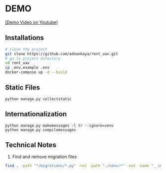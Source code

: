 # DEMO

[[Demo Video on Youtube]](https://www.youtube.com/watch?v=mNpaSMKYQHM)

## Installations

```bash
# clone the project
git clone https://github.com/adnankaya/rent_uav.git
# go to project directory
cd rent_uav
cp .env.example .env
docker-compose up -d --build
```
## Static Files
```
python manage.py collectstatic
```

## Internationalization
```
python manage.py makemessages -l tr --ignore=venv
python manage.py compilemessages
```

## Technical Notes

1. Find and remove migration files
```bash
find . -path "*/migrations/*.py" -not -path "./venv/*" -not -name "__init__.py" -delete
```